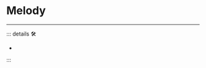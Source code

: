 # Melody

---

<!-- =================================================== -->
<!-- =================================================== -->
<!-- =================================================== -->
<!-- =================================================== -->
<!-- =================================================== -->
::: details 🛠

-

:::
